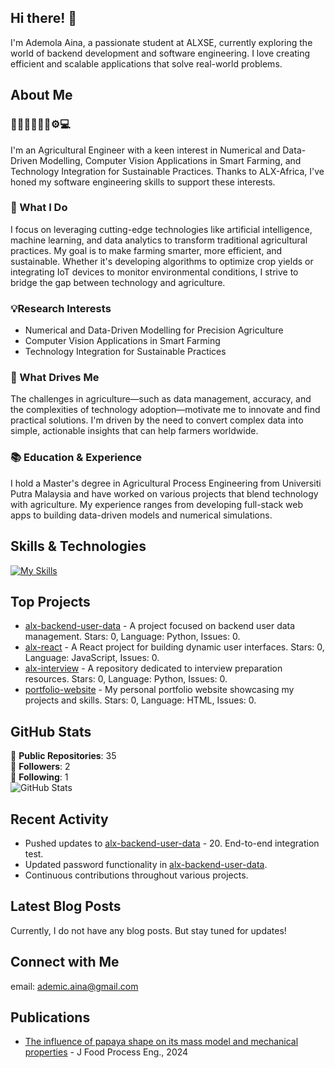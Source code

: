 ## Hi there! 👋

I'm Ademola Aina, a passionate student at ALXSE, currently exploring the world of backend development and software engineering. I love creating efficient and scalable applications that solve real-world problems.

## About Me

### 👷‍♂️👷‍♀️🔧🔩⚙️💻
 I'm an Agricultural Engineer with a keen interest in Numerical and Data-Driven Modelling, Computer Vision Applications in Smart Farming, and Technology Integration for Sustainable Practices. Thanks to ALX-Africa, I've honed my software engineering skills to support these interests.

### 🌱 What I Do
I focus on leveraging cutting-edge technologies like artificial intelligence, machine learning, and data analytics to transform traditional agricultural practices. My goal is to make farming smarter, more efficient, and sustainable. Whether it's developing algorithms to optimize crop yields or integrating IoT devices to monitor environmental conditions, I strive to bridge the gap between technology and agriculture.

### 💡Research Interests
<ul>
<li>Numerical and Data-Driven Modelling for Precision Agriculture</li>
<li>Computer Vision Applications in Smart Farming</li>
<li>Technology Integration for Sustainable Practices</li>
</ul>

###  🚀 What Drives Me
The challenges in agriculture—such as data management, accuracy, and the complexities of technology adoption—motivate me to innovate and find practical solutions. I'm driven by the need to convert complex data into simple, actionable insights that can help farmers worldwide.

### 📚 Education & Experience
I hold a Master's degree in Agricultural Process Engineering from Universiti Putra Malaysia and have worked on various projects that blend technology with agriculture. My experience ranges from developing full-stack web apps to building data-driven models and numerical simulations.


## Skills & Technologies

[![My Skills](https://skillicons.dev/icons?i=react,c,emacs,flask,linux,anaconda&perline=8)](https://skillicons.dev)

## Top Projects

- [alx-backend-user-data](https://github.com/ade-mic/alx-backend-user-data) - A project focused on backend user data management. Stars: 0, Language: Python, Issues: 0.
- [alx-react](https://github.com/ade-mic/alx-react) - A React project for building dynamic user interfaces. Stars: 0, Language: JavaScript, Issues: 0.
- [alx-interview](https://github.com/ade-mic/alx-interview) - A repository dedicated to interview preparation resources. Stars: 0, Language: Python, Issues: 0.
- [portfolio-website](https://github.com/ade-mic/portfolio-website) - My personal portfolio website showcasing my projects and skills. Stars: 0, Language: HTML, Issues: 0.

## GitHub Stats

🌟 **Public Repositories**: 35  
👥 **Followers**: 2  
🔗 **Following**: 1  
![GitHub Stats](https://github-readme-stats.vercel.app/api?username=ade-mic&show_icons=true&theme=radical)

## Recent Activity

- Pushed updates to [alx-backend-user-data](https://github.com/ade-mic/alx-backend-user-data) - 20. End-to-end integration test.
- Updated password functionality in [alx-backend-user-data](https://github.com/ade-mic/alx-backend-user-data).
- Continuous contributions throughout various projects.

## Latest Blog Posts

Currently, I do not have any blog posts. But stay tuned for updates!

## Connect with Me

email:  ademic.aina@gmail.com

## Publications

- [ The influence of papaya shape on its mass model and mechanical properties]( https://doi.org/10.1111/jfpe.14627
) - J Food Process Eng., 2024
